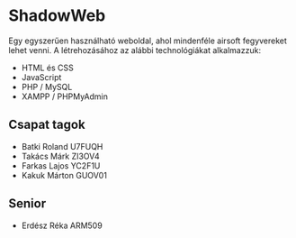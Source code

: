# ShadowWeb

Egy egyszerűen használható weboldal, ahol mindenféle airsoft fegyvereket lehet venni. 
A létrehozásához az alábbi technológiákat alkalmazzuk:

+ HTML és CSS
+ JavaScript
+ PHP / MySQL 
+ XAMPP / PHPMyAdmin

## Csapat tagok

+ Batki Roland U7FUQH
+ Takács Márk ZI3OV4
+ Farkas Lajos YC2F1U
+ Kakuk Márton GUOV01

## Senior
+ Erdész Réka ARM509
